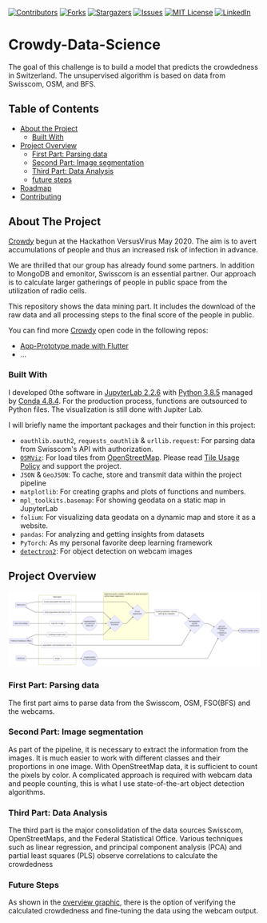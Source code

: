 [![Contributors][contributors-shield]][contributors-url]
[![Forks][forks-shield]][forks-url]
[![Stargazers][stars-shield]][stars-url]
[![Issues][issues-shield]][issues-url]
[![MIT License][license-shield]][license-url]
[![LinkedIn][linkedin-shield]][linkedin-url]

# Crowdy-Data-Science
The goal of this challenge is to build a model that predicts the crowdedness in Switzerland. The unsupervised algorithm is based on data from Swisscom, OSM, and BFS.


## Table of Contents

* [About the Project](#about-the-project)
  * [Built With](#built-with)
* [Project Overview](#project-overview)
  * [First Part: Parsing data](#first-part-parsing-data)
  * [Second Part: Image segmentation](#second-part-image-segmentation)
  * [Third Part: Data Analysis](#third-part-data-analysis)
  * [future steps](#future-steps)
* [Roadmap](#roadmap)
* [Contributing](#contributing)

## About The Project
[Crowdy](crowdy-url) begun at the Hackathon VersusVirus May 2020. The aim is to avert accumulations of people and thus an increased risk of infection in advance.

We are thrilled that our group has already found some partners. In addition to MongoDB and emonitor, Swisscom is an essential partner. Our approach is to calculate larger gatherings of people in public space from the utilization of radio cells.

This repository shows the data mining part. It includes the download of the raw data and all processing steps to the final score of the people in public.

You can find more [Crowdy](crowdy-url) open code in the following repos:
* [App-Prototype made with Flutter](https://github.com/KatCe/Crowdless-flutter-Prototype)
* ...

### Built With
I developed 0the software in [JupyterLab 2.2.6](https://jupyter.org/) with [Python 3.8.5](https://www.python.org/)  managed by [Conda 4.8.4](https://docs.conda.io/en/latest/). For the production process, functions are outsourced to Python files. The visualization is still done with Jupiter Lab.

I will briefly name the important packages and their function in this project:
* `oauthlib.oauth2`, `requests_oauthlib` & `urllib.request`: For parsing data from Swisscom's API with authorization.
* [`OSMViz`](https://pypi.org/project/osmviz/): For load tiles from [OpenStreetMap](www.openstreetmap.org). Please read [Tile Usage Policy](https://operations.osmfoundation.org/policies/tiles/) and support the project.
* `JSON` & `GeoJSON`: To cache, store and transmit data within the project pipeline
* `matplotlib`: For creating graphs and plots of functions and numbers.
 * `mpl_toolkits.basemap`: For showing geodata on a static map in JupyterLab
* `folium`: For visualizing data geodata on a dynamic map and store it as a website.
* `pandas`: For analyzing and getting insights from datasets
* `PyTorch`: As my personal favorite deep learning framework
* [`detectron2`](https://github.com/facebookresearch/detectron2): For object detection on webcam images

## Project Overview
![Data Pipline](images/data_pipline.jpg)

### First Part: Parsing data
The first part aims to parse data from the Swisscom, OSM, FSO(BFS) and the webcams.

### Second Part: Image segmentation
As part of the pipeline, it is necessary to extract the information from the images. It is much easier to work with different classes and their proportions in one image.
With OpenStreetMap data, it is sufficient to count the pixels by color. A complicated approach is required with webcam data and people counting, this is what I use state-of-the-art object detection algorithms.

### Third Part: Data Analysis
The third part is the major consolidation of the data sources Swisscom, OpenStreetMaps, and the Federal Statistical Office. Various techniques such as linear regression, and principal component analysis (PCA) and partial least squares (PLS) observe correlations to calculate the crowdedness

### Future Steps
As shown in the [overview graphic](#-project-overview), there is the option of verifying the calculated crowdedness and fine-tuning the data using the webcam output.

<!-- MARKDOWN LINKS & IMAGES -->
<!-- https://www.markdownguide.org/basic-syntax/#reference-style-links -->
[contributors-shield]: https://img.shields.io/github/contributors/Brieden/Crowdy-Data-Science.svg?style=flat-square
[contributors-url]: https://github.com/Brieden/Crowdy-Data-Science/graphs/contributors
[forks-shield]: https://img.shields.io/github/forks/Brieden/Crowdy-Data-Science.svg?style=flat-square
[forks-url]: https://github.com/Brieden/Crowdy-Data-Science/network/members
[stars-shield]: https://img.shields.io/github/stars/Brieden/Crowdy-Data-Science.svg?style=flat-square
[stars-url]: https://github.com/Brieden/Crowdy-Data-Science/stargazers
[issues-shield]: https://img.shields.io/github/issues/Brieden/Crowdy-Data-Science.svg?style=flat-square
[issues-url]: https://github.com/Brieden/Crowdy-Data-Science/issues
[license-shield]: https://img.shields.io/github/license/Brieden/Crowdy-Data-Science.svg?style=flat-square
[license-url]: https://github.com/Brieden/Crowdy-Data-Science/blob/master/LICENSE.txt
[linkedin-shield]: https://img.shields.io/badge/-LinkedIn-black.svg?style=flat-square&logo=linkedin&colorB=555
[linkedin-url]: https://www.linkedin.com/in/sven-brieden/
[crowdy-url]: http://www.crowdy.ch/

